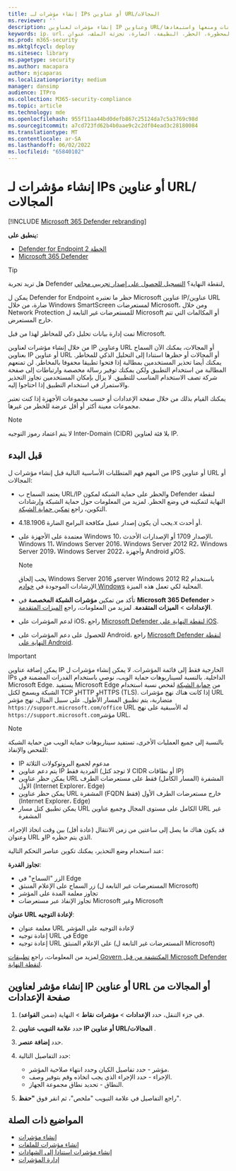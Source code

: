 ```yaml
---
title: إنشاء مؤشرات لـ IPs أو عناوين URL/المجالات
ms.reviewer: ''
description: إنشاء مؤشرات لعناوين IP وعناوين URL/المجالات التي تحدد الكشف عن الكيانات ومنعها واستبعادها.
keywords: ip، url، المجال، الإدارة، المسموح بها، المحظورة، الحظر، النظيفة، الضارة، تجزئة الملف، عنوان ip، urls، المجال
ms.prod: m365-security
ms.mktglfcycl: deploy
ms.sitesec: library
ms.pagetype: security
ms.author: macapara
author: mjcaparas
ms.localizationpriority: medium
manager: dansimp
audience: ITPro
ms.collection: M365-security-compliance
ms.topic: article
ms.technology: mde
ms.openlocfilehash: 955f11aa44bd0defb867c25124da7c5a3769c98d
ms.sourcegitcommit: a7cd723fd62b4b0aae9c2c2df04ead3c28180084
ms.translationtype: MT
ms.contentlocale: ar-SA
ms.lasthandoff: 06/02/2022
ms.locfileid: "65840102"
---
```

# <a name="create-indicators-for-ips-and-urlsdomains"></a>إنشاء مؤشرات لـ IPs أو عناوين URL/المجالات

[!INCLUDE [Microsoft 365 Defender rebranding](../../includes/microsoft-defender.md)]

**ينطبق على:**
- [Defender for Endpoint الخطة 2](https://go.microsoft.com/fwlink/p/?linkid=2154037)
- [Microsoft 365 Defender](https://go.microsoft.com/fwlink/?linkid=2118804)

> [!TIP]
> هل تريد تجربة Defender لنقطة النهاية؟ [التسجيل للحصول على إصدار تجريبي مجاني.](https://www.microsoft.com/WindowsForBusiness/windows-atp?ocid=docs-wdatp-automationexclusionlist-abovefoldlink)

يمكن ل Defender for Endpoint حظر ما تعتبره Microsoft عناوين IP/عناوين URL ضارة، من خلال Windows SmartScreen لمستعرضات Microsoft، ومن خلال Network Protection للمستعرضات غير التابعة ل Microsoft أو المكالمات التي تتم خارج المستعرض.

تمت إدارة بيانات تحليل ذكي للمخاطر لهذا من قبل Microsoft.

من خلال إنشاء مؤشرات لعناوين IP وعناوين URL أو المجالات، يمكنك الآن السماح بعناوين IP أو عناوين URL أو المجالات أو حظرها استنادا إلى التحليل الذكي للمخاطر. يمكنك أيضا تحذير المستخدمين بمطالبة إذا فتحوا تطبيقا محفوفا بالمخاطر. لن تمنعهم المطالبة من استخدام التطبيق ولكن يمكنك توفير رسالة مخصصة وارتباطات إلى صفحة شركة تصف الاستخدام المناسب للتطبيق. لا يزال بإمكان المستخدمين تجاوز التحذير والاستمرار في استخدام التطبيق إذا احتاجوا إليه.

يمكنك القيام بذلك من خلال صفحة الإعدادات أو حسب مجموعات الأجهزة إذا كنت تعتبر مجموعات معينة أكثر أو أقل عرضة للخطر من غيرها.

> [!NOTE]
> لا يتم اعتماد رموز التوجيه Inter-Domain (CIDR) بلا فئة لعناوين IP.

## <a name="before-you-begin"></a>قبل البدء

من المهم فهم المتطلبات الأساسية التالية قبل إنشاء مؤشرات ل IPS أو عناوين URL أو المجالات:

- يعتمد السماح ب URL/IP والحظر على حماية الشبكة لمكون Defender لنقطة النهاية لتمكينه في وضع الحظر. لمزيد من المعلومات حول حماية الشبكة وإرشادات التكوين، راجع [تمكين حماية الشبكة](enable-network-protection.md).
- يجب أن يكون إصدار عميل مكافحة البرامج الضارة 4.18.1906.x أو أحدث. 
- معتمدة على الأجهزة على Windows 10، الإصدار 1709 أو الإصدارات الأحدث، Windows 11، Windows Server 2016، Windows Server 2012 R2، Windows Server 2019، Windows Server 2022، وأجهزة Android وiOS.

    > [!NOTE]
    > يجب إلحاق Windows Server 2016 وserver Windows 2012 R2 باستخدام الإرشادات الموجودة في [خوادم Windows](configure-server-endpoints.md#windows-server-2012-r2-and-windows-server-2016) المحلية لكي تعمل هذه الميزة.

- تأكد من تمكين **مؤشرات الشبكة المخصصة** في **Microsoft 365 Defender** \> **الإعدادات** \> **الميزات المتقدمة**. لمزيد من المعلومات، راجع [الميزات المتقدمة](advanced-features.md).
- لدعم المؤشرات على iOS، راجع [Microsoft Defender لنقطة النهاية على iOS](/microsoft-365/security/defender-endpoint/ios-configure-features#configure-custom-indicators).
- للحصول على دعم المؤشرات على Android، راجع [Microsoft Defender لنقطة النهاية على Android](/microsoft-365/security/defender-endpoint/android-configure#configure-custom-indicators).

> [!IMPORTANT]
> يمكن إضافة عناوين IP الخارجية فقط إلى قائمة المؤشرات. لا يمكن إنشاء مؤشرات ل IPs الداخلية.
> بالنسبة لسيناريوهات حماية الويب، نوصي باستخدام القدرات المضمنة في Microsoft Edge. يستفيد Microsoft Edge من [حماية الشبكة](network-protection.md) لفحص نسبة استخدام الشبكة ويسمح لكتل TCP وHTTP وHTTPS (TLS).
> إذا كانت هناك نهج مؤشرات URL متضاربة، يتم تطبيق المسار الأطول. على سبيل المثال، نهج مؤشر `https://support.microsoft.com/office` URL له الأسبقية على نهج `https://support.microsoft.com`مؤشر URL.

> [!NOTE]
> بالنسبة إلى جميع العمليات الأخرى، تستفيد سيناريوهات حماية الويب من حماية الشبكة للفحص والإنفاذ:
>
> - IP مدعوم لجميع البروتوكولات الثلاثة
> - يتم دعم عناوين IP الفردية فقط (لا توجد كتل CIDR أو نطاقات IP)
> - يمكن حظر عناوين URL المشفرة (المسار الكامل) فقط على مستعرضات الطرف الأول (Internet Explorer، Edge)
> - يمكن حظر عناوين URL المشفرة (FQDN فقط) خارج مستعرضات الطرف الأول (Internet Explorer، Edge)
> - يمكن تطبيق كتل مسار URL الكامل على مستوى المجال وجميع عناوين URL غير المشفرة
>
> قد يكون هناك ما يصل إلى ساعتين من زمن الانتقال (عادة أقل) بين وقت اتخاذ الإجراء، وعنوان URL وIP الذي يتم حظره.

عند استخدام وضع التحذير، يمكنك تكوين عناصر التحكم التالية:

**تجاوز القدرة**:

- الزر "السماح" في Edge
- زر السماح على الإعلام المنبثق (المستعرضات غير التابعة ل Microsoft)
- تجاوز معلمة المدة على المؤشر
- تجاوز الإنفاذ عبر مستعرضات Microsoft وغير Microsoft

**عنوان URL لإعادة التوجيه**:

- معلمة عنوان URL لإعادة التوجيه على المؤشر
- إعادة توجيه URL في Edge
- إعادة توجيه URL على الإعلام المنبثق (المستعرضات غير التابعة ل Microsoft)

لمزيد من المعلومات، راجع [تطبيقات Govern المكتشفة من قبل Microsoft Defender لنقطة النهاية](/cloud-app-security/mde-govern).

## <a name="create-an-indicator-for-ips-urls-or-domains-from-the-settings-page"></a>إنشاء مؤشر لعناوين IP أو عناوين URL أو المجالات من صفحة الإعدادات

1. في جزء التنقل، حدد **الإعدادات** \> **مؤشرات** **نقاط** \> النهاية (ضمن **القواعد**).

2. حدد **علامة التبويب عناوين IP أو عناوين URL/المجالات** .

3. حدد **إضافة عنصر**.

4. حدد التفاصيل التالية:
   - مؤشر - حدد تفاصيل الكيان وحدد انتهاء صلاحية المؤشر.
   - الإجراء - حدد الإجراء الذي يجب اتخاذه وقم بتوفير وصف.
   - النطاق - تحديد نطاق مجموعة الجهاز.

5. راجع التفاصيل في علامة التبويب "ملخص"، ثم انقر فوق **"حفظ**".

## <a name="related-topics"></a>المواضيع ذات الصلة

- [إنشاء مؤشرات](manage-indicators.md)
- [إنشاء مؤشرات للملفات](indicator-file.md)
- [إنشاء مؤشرات استنادا إلى الشهادات](indicator-certificates.md)
- [إدارة المؤشرات](indicator-manage.md)
